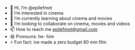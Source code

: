 - 👋 Hi, I’m @epilefmot
- 👀 I’m interested in cinema 
- 🌱 I’m currently learning about cinema and movies
- 💞️ I’m looking to collaborate on cinema, movies and videos
- 📫 How to reach me epilefmot@gmail.com
- 😄 Pronouns: he- him
- ⚡ Fun fact: ive made a zero budget 60 min film

<!---
epilefmot/epilefmot is a ✨ special ✨ repository because its `README.md` (this file) appears on your GitHub profile.
You can click the Preview link to take a look at your changes.
--->
